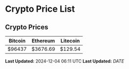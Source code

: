 # Crypto Price List

## Crypto Prices
| Bitcoin | Ethereum | Litecoin |
| ------- | -------- | -------- |
| $96437 | $3676.69 | $129.54 |
**Last Updated:** 2024-12-04 06:11 UTC
**Last Updated:** $DATE$
